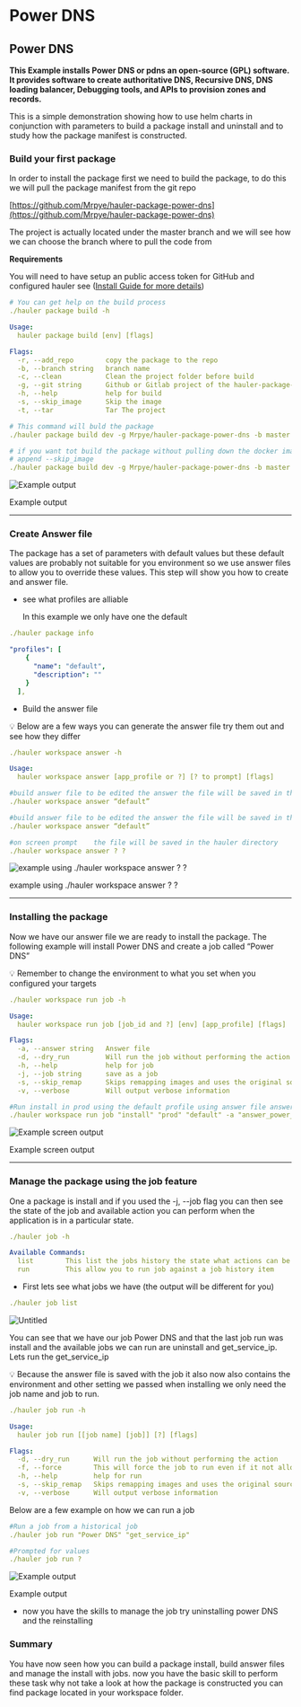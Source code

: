 # Power DNS

## Power DNS

**This Example installs Power DNS or pdns an open-source (GPL) software. It provides software to create authoritative DNS, Recursive DNS, DNS loading balancer, Debugging tools, and APIs to provision zones and records.**

This is a simple demonstration showing how to use helm charts in conjunction with parameters to build a package install and uninstall and to study how the package manifest is constructed.

### Build your first package

In order to install the package first we need to build the package, to do this we will pull the package manifest from the git repo 

[https://github.com/Mrpye/hauler-package-power-dns](https://github.com/Mrpye/hauler-package-power-dns)

The project is actually located under the master branch  and we will see how we can choose the branch where to pull the code from

**Requirements**

You will need to have setup an public access token for GitHub and configured hauler see  ([Install Guide for more details](../Installation%20Guide.md))

```yaml
# You can get help on the build process
./hauler package build -h

Usage:
  hauler package build [env] [flags]

Flags:
  -r, --add_repo        copy the package to the repo
  -b, --branch string   branch name
  -c, --clean           Clean the project folder before build
  -g, --git string      Github or Gitlab project of the hauler-package-manifest.yaml
  -h, --help            help for build
  -s, --skip_image      Skip the image
  -t, --tar             Tar The project

# This command will buld the package
./hauler package build dev -g Mrpye/hauler-package-power-dns -b master -c

# if you want tot build the package without pulling down the docker images 
# append --skip_image
./hauler package build dev -g Mrpye/hauler-package-power-dns -b master -c --skip_image

```

![Example output](Power%20DNS/Untitled.png)

Example output

---

### Create Answer file

The package has a set of parameters with default values but these default values are probably not suitable for you environment so we use answer files to allow you to override  these values. This step will show you how to create and answer file.

- see what profiles are alliable
    
    In this example we only have one the default
    

```yaml
./hauler package info

"profiles": [
    {
      "name": "default",
      "description": ""
    }
  ],
```

- Build the answer file

<aside>
💡 Below are a few ways you can generate the answer file try them out and see how they differ

</aside>

```yaml
./hauler workspace answer -h

Usage:
  hauler workspace answer [app_profile or ?] [? to prompt] [flags]

#build answer file to be edited the answer the file will be saved in the hauler directory
./hauler workspace answer “default” 

#build answer file to be edited the answer the file will be saved in the hauler directory
./hauler workspace answer “default”  

#on screen prompt	 the file will be saved in the hauler directory
./hauler workspace answer ? ?

```

![example using ./hauler workspace answer ? ?](Power%20DNS/Untitled%201.png)

example using ./hauler workspace answer ? ?

---

### Installing the package

Now we have our answer file we are ready to install the package. The following example will install Power DNS and create a job called “Power DNS”

<aside>
💡 Remember to change the environment to what you set when you configured your targets

</aside>

```yaml
./hauler workspace run job -h

Usage:
  hauler workspace run job [job_id and ?] [env] [app_profile] [flags]

Flags:
  -a, --answer string   Answer file
  -d, --dry_run         Will run the job without performing the action
  -h, --help            help for job
  -j, --job string      save as a job
  -s, --skip_remap      Skips remapping images and uses the original source location
  -v, --verbose         Will output verbose information

#Run install in prod using the default profile using answer file answer_power_dns-1.0.0_default.yaml and save job as “Power DNS”
./hauler workspace run job "install" "prod" "default" -a "answer_power_dns-1.0.0_default.yaml" -j "Power DNS"
```

![Example screen output](Power%20DNS/Untitled%202.png)

Example screen output

---

### Manage the package using the job feature

One a package is install and if you used the -j, --job flag you can then see the state of the job and available action you can perform when the application is in a particular state.

```yaml
./hauler job -h

Available Commands:
  list        This list the jobs history the state what actions can be performed
  run         This allow you to run job against a job history item
```

- First lets see what jobs we have (the output will be different for you)

```yaml
./hauler job list
```

![Untitled](Power%20DNS/Untitled%203.png)

You can see that we have our job Power DNS and that the last job run was install and the available jobs we can run are uninstall and get_service_ip. Lets run the get_service_ip

<aside>
💡 Because the answer file is saved with the job it also now also contains the environment and other setting we passed when installing we only need the job name and job to run.

</aside>

```yaml
./hauler job run -h

Usage:
  hauler job run [[job name] [job]] [?] [flags]

Flags:
  -d, --dry_run      Will run the job without performing the action
  -f, --force        This will force the job to run even if it not allowed to run list of job
  -h, --help         help for run
  -s, --skip_remap   Skips remapping images and uses the original source location
  -v, --verbose      Will output verbose information
```

Below are a few example on how we can run a job

```yaml
#Run a job from a historical job
./hauler job run "Power DNS" "get_service_ip"

#Prompted for values
./hauler job run ?
```

![Example output](Power%20DNS/Untitled%204.png)

Example output

- now you have the skills to manage the job try uninstalling power DNS and the reinstalling

### Summary

You have now seen how you can build a package install, build answer files and manage the install with jobs. now you have the basic skill to perform these task why not take a look at how the package is constructed  you can find package located in your workspace folder.